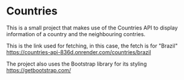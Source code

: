 # Countries
This is a small project that makes use of the Countries API to display information of a country and the neighbouring contries.

This is the link used for fetching, in this case, the fetch is for "Brazil"
https://countries-api-836d.onrender.com/countries/brazil

The project also uses the Bootstrap library for its styling
https://getbootstrap.com/
